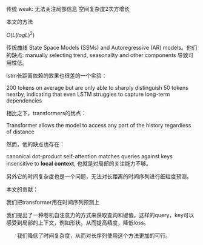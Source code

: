 传统 weak:
无法关注局部信息
空间复杂度2次方增长

本文的方法

$O(L(log L)^2)$

传统曲线 State Space Models (SSMs) and Autoregressive (AR) models。他们的缺点: manually selecting trend, seasonality and other components 导致可用性低。

lstm长距离依赖的效果也很差的一个实验：

200 tokens on average but are
only able to sharply distinguish 50 tokens nearby, indicating that even LSTM struggles to capture
long-term dependencies

相比之下，transformers的优点：

 Transformer allows the
model to access any part of the history regardless of distance

然而，他的缺点也存在：

canonical dot-product
self-attention matches queries against keys insensitive to **local context**, 也就是对局部的关注能力不够。


另外它的时间复杂度也是一个问题，无法对长距离的时间序列进行细粒度预测。

本文的贡献：

我们把transformer用在时间序列预测上

我们提出了一种卷机自注意力的方式来获取查询和键值。这样的query，key可以感受到局部的上下文，例如形状。从而提高精度，降低loss。

　　我们降低了时间复杂度，从而对长序列使用这个方法更加的可行。

